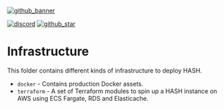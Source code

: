 [github_banner]: https://hash.dev/?utm_medium=organic&utm_source=github_readme_hash-repo_infra
[github_star]: https://github.com/hashintel/hash/tree/main/infra#
[discord]: https://hash.ai/discord?utm_medium=organic&utm_source=github_readme_hash-repo_infra

[![github_banner](https://hash.ai/cdn-cgi/imagedelivery/EipKtqu98OotgfhvKf6Eew/a6ae5ec9-61ce-4436-e6fd-3890fbfd3100/github)][github_banner]

[![discord](https://img.shields.io/discord/840573247803097118)][discord] [![github_star](https://img.shields.io/github/stars/hashintel/hash?label=Star%20on%20GitHub&style=social)][github_star]

# Infrastructure

This folder contains different kinds of infrastructure to deploy HASH.

- `docker` - Contains production Docker assets.
- `terraform` - A set of Terraform modules to spin up a HASH instance on AWS using ECS Fargate, RDS and Elasticache.
